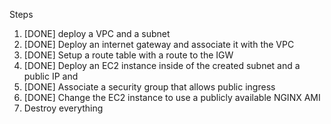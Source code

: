 Steps

1. [DONE] deploy a VPC and a subnet
2. [DONE] Deploy an internet gateway and associate it with the VPC
3. [DONE] Setup a route table with a route to the IGW
4. [DONE] Deploy an EC2 instance inside of the created subnet and a public IP and
5. [DONE] Associate a security group that allows public ingress
6. [DONE] Change the EC2 instance to use a publicly available NGINX AMI
7. Destroy everything
